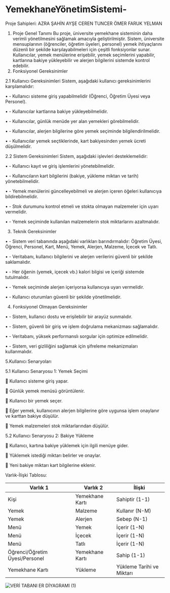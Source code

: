 # YemekhaneYönetimSistemi-
Proje Sahipleri:
AZRA ŞAHİN
AYŞE CEREN TUNCER
ÖMER FARUK YELMAN
 1. Proje Genel Tanımı
Bu proje, üniversite yemekhane sisteminin daha verimli yönetilmesini sağlamak amacıyla geliştirilmiştir. Sistem, üniversite mensuplarının (öğrenciler, öğretim üyeleri, personel) yemek ihtiyaçlarını düzenli bir şekilde karşılayabilmeleri için çeşitli fonksiyonlar sunar. Kullanıcılar, yemek menülerine erişebilir, yemek seçimlerini yapabilir, kartlarına bakiye yükleyebilir ve alerjen bilgilerini sistemde kontrol edebilir.
 2. Fonksiyonel Gereksinimler
   
   2.1 Kullanıcı Gereksinimleri
Sistem, aşağıdaki kullanıcı gereksinimlerini karşılamalıdır:

•	- Kullanıcı sisteme giriş yapabilmelidir (Öğrenci, Öğretim Üyesi veya Personel).

•	- Kullanıcılar kartlarına bakiye yükleyebilmelidir.

•	- Kullanıcılar, günlük menüde yer alan yemekleri görebilmelidir.

•	- Kullanıcılar, alerjen bilgilerine göre yemek seçiminde bilgilendirilmelidir.

•	- Kullanıcılar yemek seçtiklerinde, kart bakiyesinden yemek ücreti düşülmelidir.


   2.2 Sistem Gereksinimleri
Sistem, aşağıdaki işlevleri desteklemelidir:

•	- Kullanıcı kayıt ve giriş işlemlerini yönetebilmelidir.

•	- Kullanıcıların kart bilgilerini (bakiye, yükleme miktarı ve tarih) yönetebilmelidir.

•	- Yemek menülerini güncelleyebilmeli ve alerjen içeren öğeleri kullanıcıya bildirebilmelidir.

•	- Stok durumunu kontrol etmeli ve stokta olmayan malzemeler için uyarı vermelidir.

•	- Yemek seçiminde kullanılan malzemelerin stok miktarlarını azaltmalıdır.

  3. Teknik Gereksinimler
   
•	- Sistem veri tabanında aşağıdaki varlıkları barındırmalıdır: Öğretim Üyesi, Öğrenci, Personel, Kart, Menü, Yemek, Alerjen, Malzeme, İçecek ve Tatlı.

•	- Veritabanı, kullanıcı bilgilerini ve alerjen verilerini güvenli bir şekilde saklamalıdır.

•	- Her öğenin (yemek, içecek vb.) kalori bilgisi ve içeriği sistemde tutulmalıdır.

•	- Yemek seçiminde alerjen içeriyorsa kullanıcıya uyarı vermelidir.

•	- Kullanıcı oturumları güvenli bir şekilde yönetilmelidir.

   4. Fonksiyonel Olmayan Gereksinimler
   
•	- Sistem, kullanıcı dostu ve erişilebilir bir arayüz sunmalıdır.

•	- Sistem, güvenli bir giriş ve işlem doğrulama mekanizması sağlamalıdır.

•	- Veritabanı, yüksek performanslı sorgular için optimize edilmelidir.

•	- Sistem, veri gizliliğini sağlamak için şifreleme mekanizmaları kullanmalıdır.


   5.Kullanıcı Senaryoları
   
5.1 Kullanıcı Senaryosu 1: Yemek Seçimi

	Kullanıcı sisteme giriş yapar.

	 Günlük yemek menüsü görüntülenir.

	Kullanıcı bir yemek seçer.

	Eğer yemek, kullanıcının alerjen bilgilerine göre uygunsa işlem onaylanır ve karttan bakiye düşülür.

	Yemek malzemeleri stok miktarlarından düşülür.

5.2 Kullanıcı Senaryosu 2: Bakiye Yükleme

	Kullanıcı, kartına bakiye yüklemek için ilgili menüye gider.

	Yüklemek istediği miktarı belirler ve onaylar.

	Yeni bakiye miktarı kart bilgilerine eklenir.

Varlık-İlişki Tablosu:

Varlık 1|	Varlık 2|	İlişki|
|--------|----------|-----------|
|Kişi|	Yemekhane Kartı|	Sahiptir (1-1)|
|Yemek|	Malzeme|	Kullanır (N-M)|
|Yemek|	Alerjen|	Sebep (N-1)|
|Menü|	Yemek	|İçerir (1-N)|
|Menü	|İçecek|	İçerir (1-N)|
|Menü|	Tatlı|	İçerir (1-N)|
|Öğrenci/Öğretim Üyesi/Personel|	Yemekhane Kartı|	Sahip (1-1)|
|Yemekhane Kartı|	Yükleme|	Yükleme Tarihi ve Miktarı|

![VERİ TABANI ER DİYAGRAMI (1)](https://github.com/user-attachments/assets/555ee08d-beee-4c1c-802e-bfc30d6110a6)





